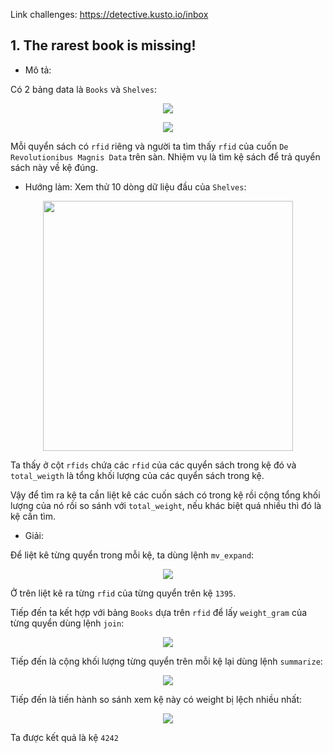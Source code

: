 Link challenges: https://detective.kusto.io/inbox

## 1. The rarest book is missing!

- Mô tả: 

Có 2 bảng data là `Books` và `Shelves`:
<p align="center">
 <img src="https://user-images.githubusercontent.com/91442807/236636652-c92bd703-98dc-45ee-aa43-208645c8459a.png"/>
</p>

<p align="center">
<img src="https://user-images.githubusercontent.com/91442807/236636661-c91e8b73-18e8-4336-b76b-0cd50e9111bc.png">
 </p>

Mỗi quyển sách có `rfid` riêng và người ta tìm thấy `rfid` của cuốn `De Revolutionibus Magnis Data` trên sàn. Nhiệm vụ là tìm kệ sách để trả quyển sách này về kệ đúng.

- Hướng làm:
Xem thử 10 dòng dữ liệu đầu của `Shelves`:
<p align="center">
 <img width="400", height="400" src="https://user-images.githubusercontent.com/91442807/236636804-d2fb7e6a-8551-4a97-8e9c-591875bcade3.png"/>
</p>


Ta thấy ở cột `rfids` chứa các `rfid` của các quyển sách trong kệ đó và `total_weigth` là tổng khối lượng của các quyển sách trong kệ.

Vậy để tìm ra kệ ta cần liệt kê các cuốn sách có trong kệ rồi cộng tổng khối lượng của nó rồi so sánh với `total_weight`, nếu khác biệt quá nhiều thì đó là kệ cần tìm.

- Giải:

Để liệt kê từng quyển trong mỗi kệ, ta dùng lệnh `mv_expand`:

<p align="center">
 <img src="https://user-images.githubusercontent.com/91442807/236637208-c309ccf1-5f84-43b0-b93c-d73ca4f51d10.png"/>
</p>

Ở trên liệt kê ra từng `rfid` của từng quyển trên kệ `1395`.

Tiếp đến ta kết hợp với bảng `Books` dựa trên `rfid` để lấy `weight_gram` của từng quyển dùng lệnh `join`:

<p align="center">
 <img src="https://user-images.githubusercontent.com/91442807/236637393-7c9fc4cf-be9e-4d0a-ad78-b2dbf9935561.png"/>
</p>

Tiếp đến là cộng khối lượng từng quyển trên mỗi kệ lại dùng lệnh `summarize`:

<p align="center">
 <img src="https://user-images.githubusercontent.com/91442807/236637504-b22d80b9-26bb-476b-abdb-ecf19da4a3bb.png"/>
</p>

Tiếp đến là tiến hành so sánh xem kệ này có weight bị lệch nhiều nhất:

<p align="center">
 <img src="https://user-images.githubusercontent.com/91442807/236637635-1884d855-3c3d-4b90-9a26-001f869c5fc9.png"/>
</p>

Ta được kết quả là kệ `4242`





